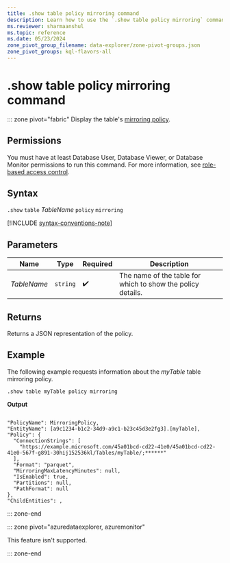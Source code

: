 ```yaml
---
title: .show table policy mirroring command
description: Learn how to use the `.show table policy mirroring` command to display the table's mirroring policy.
ms.reviewer: sharmaanshul
ms.topic: reference
ms.date: 05/23/2024
zone_pivot_group_filename: data-explorer/zone-pivot-groups.json
zone_pivot_groups: kql-flavors-all
---
```

# .show table policy mirroring command

::: zone pivot="fabric"
Display the table's [mirroring policy](mirroring-policy.md).

## Permissions

You must have at least Database User, Database Viewer, or Database Monitor permissions to run this command. For more information, see [role-based access control](access-control/role-based-access-control.md).

## Syntax

`.show` `table` *TableName* `policy` `mirroring`

[!INCLUDE [syntax-conventions-note](../../includes/syntax-conventions-note.md)]

## Parameters

|Name|Type|Required|Description|
|--|--|--|--|
|*TableName*| `string` | :heavy_check_mark:|The name of the table for which to show the policy details.|

## Returns

Returns a JSON representation of the policy.

## Example

The following example requests information about the *myTable* table mirroring policy.

```kusto
.show table myTable policy mirroring 
```

**Output**

```

"PolicyName": MirroringPolicy,
"EntityName": [a9c1234-b1c2-34d9-a9c1-b23c45d3e2fg3].[myTable],
"Policy": {
  "ConnectionStrings": [
    "https://example.microsoft.com/45a01bcd-cd22-41e0/45a01bcd-cd22-41e0-567f-g891-30hij152536kl/Tables/myTable/;******"
  ],
  "Format": "parquet",
  "MirroringMaxLatencyMinutes": null,
  "IsEnabled": true,
  "Partitions": null,
  "PathFormat": null
},
"ChildEntities": ,
```

::: zone-end

::: zone pivot="azuredataexplorer, azuremonitor"

This feature isn't supported.

::: zone-end
